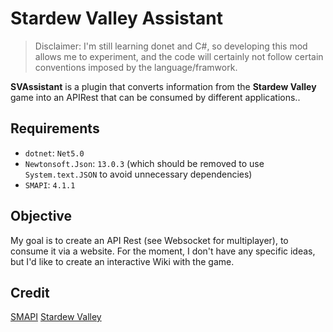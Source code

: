 # Stardew Valley Assistant

> Disclaimer: I'm still learning donet and C#, so developing this mod allows me to experiment, and the code will certainly not follow certain conventions imposed by the language/framwork.

**SVAssistant** is a plugin that converts information from the **Stardew Valley** game into an APIRest that can be consumed by different applications..

## Requirements

- `dotnet`: `Net5.0`
- `Newtonsoft.Json`: `13.0.3` (which should be removed to use `System.text.JSON` to avoid unnecessary dependencies)
- `SMAPI`: `4.1.1`

## Objective

My goal is to create an API Rest (see Websocket for multiplayer), to consume it via a website.
For the moment, I don't have any specific ideas, but I'd like to create an interactive Wiki with the game.

## Credit

[SMAPI](https://smapi.io/)
[Stardew Valley](https://www.stardewvalley.net/)